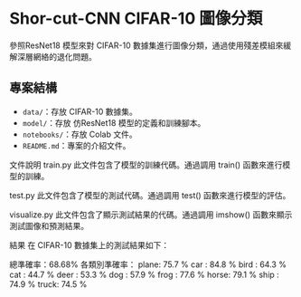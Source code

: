 # Shor-cut-CNN CIFAR-10 圖像分類

參照ResNet18 模型來對 CIFAR-10 數據集進行圖像分類，通過使用殘差模組來緩解深層網絡的退化問題。

## 專案結構

- `data/`：存放 CIFAR-10 數據集。
- `model/`：存放 仿ResNet18 模型的定義和訓練腳本。
- `notebooks/`：存放 Colab 文件。
- `README.md`：專案的介紹文件。

文件說明
train.py
此文件包含了模型的訓練代碼。通過調用 train() 函數來進行模型的訓練。

test.py
此文件包含了模型的測試代碼。通過調用 test() 函數來進行模型的評估。

visualize.py
此文件包含了顯示測試結果的代碼。通過調用 imshow() 函數來顯示測試圖像和預測結果。

結果
在 CIFAR-10 數據集上的測試結果如下：

總準確率：68.68%
各類別準確率：
plane: 75.7 %
car  : 84.8 %
bird : 64.3 %
cat  : 44.7 %
deer : 53.3 %
dog  : 57.9 %
frog : 77.6 %
horse: 79.1 %
ship : 74.9 %
truck: 74.5 %
